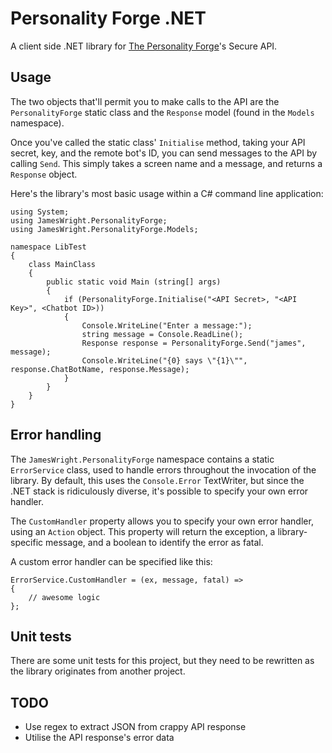 # Personality Forge .NET

A client side .NET library for [The Personality Forge](http://www.personalityforge.com/)'s Secure API.

## Usage

The two objects that'll permit you to make calls to the API are the `PersonalityForge` static class and the `Response` model (found in the `Models` namespace).

Once you've called the static class' `Initialise` method, taking your API secret, key, and the remote bot's ID, you can send messages to the API by calling `Send`. This simply takes a screen name and a message, and returns a `Response` object.

Here's the library's most basic usage within a C# command line application:

    using System;
    using JamesWright.PersonalityForge;
    using JamesWright.PersonalityForge.Models;
    
    namespace LibTest
    {
        class MainClass
        {
            public static void Main (string[] args)
            {
                if (PersonalityForge.Initialise("<API Secret>, "<API Key>", <Chatbot ID>))
                {
                    Console.WriteLine("Enter a message:");
                    string message = Console.ReadLine();
                    Response response = PersonalityForge.Send("james", message);
                    Console.WriteLine("{0} says \"{1}\"", response.ChatBotName, response.Message);
                }
            }
        }
    }

## Error handling

The `JamesWright.PersonalityForge` namespace contains a static `ErrorService` class, used to handle errors throughout the invocation of the library. By default, this uses the `Console.Error` TextWriter, but since the .NET stack is ridiculously diverse, it's possible to specify your own error handler.

The `CustomHandler` property allows you to specify your own error handler, using an `Action` object. This property will return the exception, a library-specific message, and a boolean to identify the error as fatal.

A custom error handler can be specified like this:

    ErrorService.CustomHandler = (ex, message, fatal) =>
    {
        // awesome logic
    };

## Unit tests

There are some unit tests for this project, but they need to be rewritten as the library originates from another project. 

## TODO

* Use regex to extract JSON from crappy API response
* Utilise the API response's error data
